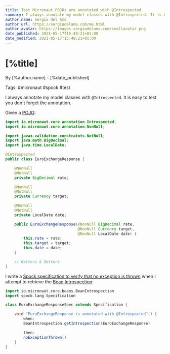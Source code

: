 ```yaml
---
title: Test Micronaut POJOs are annotated with @Introspected
summary: I always annotate my model classes with @Introspected. It is easy to test that you don't forget the annotation.
author.name: Sergio del Amo
author.url: https://sergiodelamo.com/me.html
author.avatar: https://images.sergiodelamo.com/smallavatar.png 
date_published: 2021-05-17T15:48:21+01:00
date_modified: 2021-05-17T15:48:21+01:00
---
```


# [%title]

By [%author.name] - [%date_published]

Tags: #micronaut #spock #test 


I always annotate my model classes with `@Introspected`. It is easy to test you don't forget the annotation.

Given a [POJO](https://en.wikipedia.org/wiki/Plain_old_Java_object): 


```java
import io.micronaut.core.annotation.Introspected;
import io.micronaut.core.annotation.NonNull;

import javax.validation.constraints.NotNull;
import java.math.BigDecimal;
import java.time.LocalDate;

@Introspected
public class EuroExchangeResponse {

    @NonNull
    @NotNull
    private BigDecimal rate;

    @NonNull
    @NotNull
    private Currency target;

    @NonNull
    @NotNull
    private LocalDate date;

    public EuroExchangeResponse(@NonNull BigDecimal rate,
                                @NonNull Currency target,
                                @NonNull LocalDate date) {
        this.rate = rate;
        this.target = target;
        this.date = date;
    }

    // Getters & Setters
}
```

I write a [Spock specification to verify that no exception is thrown](https://blog.mrhaki.com/2011/01/spocklight-check-for-exceptions-with.html) when I attempt to retrieve the [Bean Introspection](https://docs.micronaut.io/latest/guide/#introspection):


```groovy
import io.micronaut.core.beans.BeanIntrospection
import spock.lang.Specification

class EuroExchangeResponseSpec extends Specification {

    void "EuroExchangeResponse is annotated with @Introspected"() {
        when:
        BeanIntrospection.getIntrospection(EuroExchangeResponse)

        then:
        noExceptionThrown()
    }
}
```


